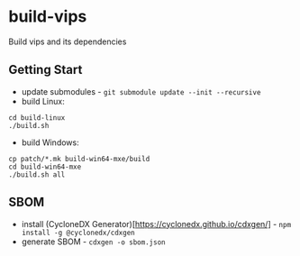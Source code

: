 # build-vips

Build vips and its dependencies

## Getting Start

- update submodules - `git submodule update --init --recursive`
- build Linux:

```shell
cd build-linux
./build.sh
```

- build Windows:

```shell
cp patch/*.mk build-win64-mxe/build
cd build-win64-mxe
./build.sh all
```

## SBOM

- install (CycloneDX Generator)[https://cyclonedx.github.io/cdxgen/] - `npm install -g @cyclonedx/cdxgen`
- generate SBOM - `cdxgen -o sbom.json`


